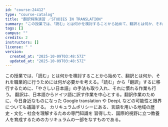 ```yaml
---
id: "course:24412"
type: "course-catalog"
title: "翻訳特殊演習 ／STUDIES IN TRANSLATION"
summary: "この授業では、「読む」とは何かを検討することから始めて、翻訳とは何か、それを職業的に行うためには何が必要かを考える。「読む」から「翻訳」するに移行するために、「やさしい日本語」の手法も取り入れ、それに慣れる作業も行う。 翻訳は、日本語からド…"
tags: []
campus: ""
credits: 2
instructors: []
license: " "
version:
  created_at: "2025-10-09T03:48:57Z"
  updated_at: "2025-10-09T03:48:57Z"
---
```


この授業では、「読む」とは何かを検討することから始めて、翻訳とは何か、それを職業的に行うためには何が必要かを考える。「読む」から「翻訳」するに移行するために、「やさしい日本語」の手法も取り入れ、それに慣れる作業も行う。 翻訳は、日本語からドイツ語に訳す作業を中心とする。翻訳作業のために、今日身近なものになった Google translation や DeepL などの可能性と限界についても議論する。 カリキュラムポリシーにある、言語を用いる地域の歴史・文化・社会を理解するための専門知識を 習得した、国際的視野に立つ教養人を育成するためのカリキュラムの一部をなすものである。
